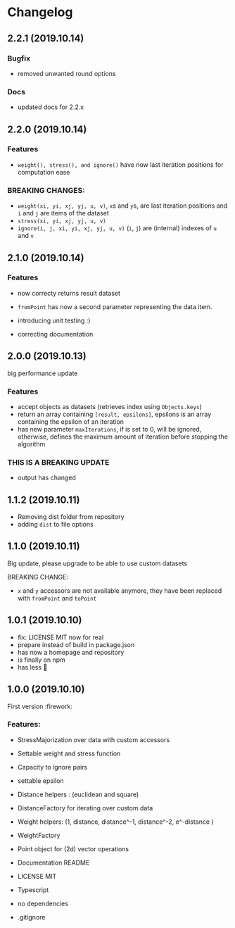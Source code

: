 # Changelog

## 2.2.1 (2019.10.14)

### Bugfix

- removed unwanted round options

### Docs

- updated docs for 2.2.x

## 2.2.0 (2019.10.14)

### Features

- `weight(), stress(), and ignore()` have now last iteration positions for computation ease

### BREAKING CHANGES:

- `weight(xi, yi, xj, yj, u, v)`, `x`s and `y`s, are last iteration positions and `i` and `j` are items of the dataset
- `stress(xi, yi, xj, yj, u, v)`
- `ignore(i, j, xi, yi, xj, yj, u, v)` (`i`, `j`) are (internal) indexes of `u` and `v`

## 2.1.0 (2019.10.14)

### Features

- now correcty returns result dataset
- `fromPoint` has now a second parameter representing the data item.
- introducing unit testing :)

- correcting documentation

## 2.0.0 (2019.10.13)

big performance update

### Features

- accept objects as datasets (retrieves index using `Objects.keys`)
- return an array containing `[result, epsilons]`, epsilons is an array containing the epsilon of an iteration
- has new parameter `maxIterations`, if is set to 0, will be ignored, otherwise, defines the maximum amount of iteration before stopping the algorithm

### THIS IS A BREAKING UPDATE

- output has changed

## 1.1.2 (2019.10.11)

- Removing dist folder from repository
- adding `dist` to file options

## 1.1.0 (2019.10.11)

Big update, please upgrade to be able to use custom datasets

BREAKING CHANGE:

- `x` and `y` accessors are not available anymore, they have been replaced with `fromPoint` and `toPoint`

## 1.0.1 (2019.10.10)

- fix: LICENSE MIT now for real
- prepare instead of build in package.json
- has now a homepage and repository
- is finally on npm
- has less :construction:

## 1.0.0 (2019.10.10)

First version :firework:

### Features:

- StressMajorization over data with custom accessors
- Settable weight and stress function
- Capacity to ignore pairs
- settable epsilon

- Distance helpers : (euclidean and square)
- DistanceFactory for iterating over custom data

- Weight helpers: (1, distance, distance^-1, distance^-2, e^-distance )
- WeightFactory

- Point object for (2d) vector operations

- Documentation README
- LICENSE MIT
- Typescript
- no dependencies
- .gitignore
